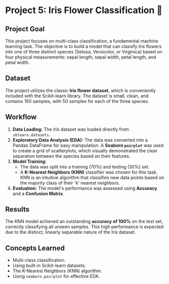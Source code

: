 # Project 5: Iris Flower Classification 🌸

## Project Goal
This project focuses on multi-class classification, a fundamental machine learning task. The objective is to build a model that can classify Iris flowers into one of three distinct species (Setosa, Versicolor, or Virginica) based on four physical measurements: sepal length, sepal width, petal length, and petal width.

## Dataset
The project utilizes the classic **Iris flower dataset**, which is conveniently included with the Scikit-learn library. The dataset is small, clean, and contains 150 samples, with 50 samples for each of the three species.

## Workflow
1.  **Data Loading:** The Iris dataset was loaded directly from `sklearn.datasets`.
2.  **Exploratory Data Analysis (EDA):** The data was converted into a Pandas DataFrame for easy manipulation. A **Seaborn `pairplot`** was used to create a grid of scatterplots, which visually demonstrated the clear separation between the species based on their features.
3.  **Model Training:**
    * The data was split into a training (70%) and testing (30%) set.
    * A **K-Nearest Neighbors (KNN)** classifier was chosen for this task. KNN is an intuitive algorithm that classifies new data points based on the majority class of their 'k' nearest neighbors.
4.  **Evaluation:** The model's performance was assessed using **Accuracy** and a **Confusion Matrix**.

## Results
The KNN model achieved an outstanding **accuracy of 100%** on the test set, correctly classifying all unseen samples. This high performance is expected due to the distinct, linearly separable nature of the Iris dataset.

## Concepts Learned
* Multi-class classification.
* Using built-in Scikit-learn datasets.
* The K-Nearest Neighbors (KNN) algorithm.
* Using `seaborn.pairplot` for effective EDA.